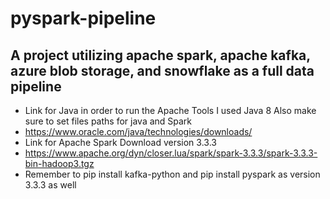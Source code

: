 # pyspark-pipeline
## A project utilizing apache spark, apache kafka, azure blob storage, and snowflake as a full data pipeline
* Link for Java in order to run the Apache Tools I used Java 8 Also make sure to set files paths for java and Spark
* https://www.oracle.com/java/technologies/downloads/
* Link for Apache Spark Download version 3.3.3
* https://www.apache.org/dyn/closer.lua/spark/spark-3.3.3/spark-3.3.3-bin-hadoop3.tgz
* Remember to pip install kafka-python and pip install pyspark as version 3.3.3 as well
